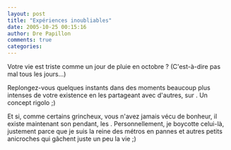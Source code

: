 ```yaml
---
layout: post
title: "Expériences inoubliables"
date: 2005-10-25 00:15:16
author: Dre Papillon
comments: true
categories: 
---
```



Votre vie est triste comme un jour de pluie en octobre ?  (C'est-à-dire pas mal tous les jours...)

Replongez-vous quelques instants dans des moments beaucoup plus intenses de votre existence en les partageant avec d'autres, sur .  Un concept rigolo ;)

Et si, comme certains grincheux, vous n'avez jamais vécu de bonheur, il existe maintenant son pendant, les .  Personnellement, je boycotte celui-là, justement parce que je suis la reine des métros en pannes et autres petits anicroches qui gâchent juste un peu la vie ;)